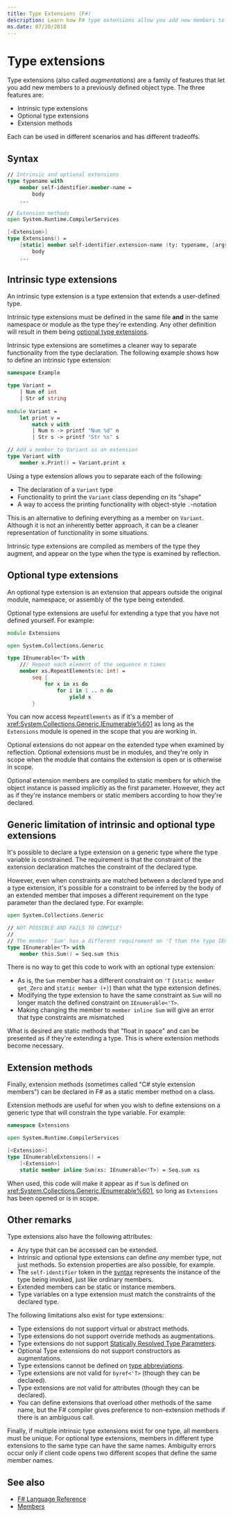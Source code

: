 ```yaml
---
title: Type Extensions (F#)
description: Learn how F# type extensions allow you add new members to a previously defined object type.
ms.date: 07/20/2018
---
```

# Type extensions

Type extensions (also called _augmentations_) are a family of features that let you add new members to a previously defined object type. The three features are:

* Intrinsic type extensions
* Optional type extensions
* Extension methods

Each can be used in different scenarios and has different tradeoffs.

## Syntax

```fsharp
// Intrinsic and optional extensions
type typename with
    member self-identifier.member-name =
        body
    ...

// Extension methods
open System.Runtime.CompilerServices

[<Extension>]
type Extensions() =
    [static] member self-identifier.extension-name (ty: typename, [args]) =
        body
    ...
```

## Intrinsic type extensions

An intrinsic type extension is a type extension that extends a user-defined type.

Intrinsic type extensions must be defined in the same file **and** in the same namespace or module as the type they're extending. Any other definition will result in them being [optional type extensions](type-extensions.md#optional-type-extensions).

Intrinsic type extensions are sometimes a cleaner way to separate functionality from the type declaration. The following example shows how to define an intrinsic type extension:

```fsharp
namespace Example

type Variant =
    | Num of int
    | Str of string
  
module Variant =
    let print v =
        match v with
        | Num n -> printf "Num %d" n
        | Str s -> printf "Str %s" s

// Add a member to Variant as an extension
type Variant with
    member x.Print() = Variant.print x
```

Using a type extension allows you to separate each of the following:

* The declaration of a `Variant` type
* Functionality to print the `Variant` class depending on its "shape"
* A way to access the printing functionality with object-style `.`-notation

This is an alternative to defining everything as a member on `Variant`. Although it is not an inherently better approach, it can be a cleaner representation of functionality in some situations.

Intrinsic type extensions are compiled as members of the type they augment, and appear on the type when the type is examined by reflection.

## Optional type extensions

An optional type extension is an extension that appears outside the original module, namespace, or assembly of the type being extended.

Optional type extensions are useful for extending a type that you have not defined yourself. For example:

```fsharp
module Extensions

open System.Collections.Generic

type IEnumerable<'T> with
    /// Repeat each element of the sequence n times
    member xs.RepeatElements(n: int) =
        seq {
            for x in xs do
                for i in 1 .. n do
                    yield x
        }
```

You can now access `RepeatElements` as if it's a member of <xref:System.Collections.Generic.IEnumerable%601> as long as the `Extensions` module is opened in the scope that you are working in.

Optional extensions do not appear on the extended type when examined by reflection. Optional extensions must be in modules, and they're only in scope when the module that contains the extension is open or is otherwise in scope.

Optional extension members are compiled to static members for which the object instance is passed implicitly as the first parameter. However, they act as if they're instance members or static members according to how they're declared.

## Generic limitation of intrinsic and optional type extensions

It's possible to declare a type extension on a generic type where the type variable is constrained. The requirement is that the constraint of the extension declaration matches the constraint of the declared type.

However, even when constraints are matched between a declared type and a type extension, it's possible for a constraint to be inferred by the body of an extended member that imposes a different requirement on the type parameter than the declared type. For example:

```fsharp
open System.Collections.Generic

// NOT POSSIBLE AND FAILS TO COMPILE!
//
// The member 'Sum' has a different requirement on 'T than the type IEnumerable<'T>
type IEnumerable<'T> with
    member this.Sum() = Seq.sum this
```

There is no way to get this code to work with an optional type extension:

* As is, the `Sum` member has a different constraint on `'T` (`static member get_Zero` and `static member (+)`) than what the type extension defines.
* Modifying the type extension to have the same constraint as `Sum` will no longer match the defined constraint on `IEnumerable<'T>`.
* Making changing the member to `member inline Sum` will give an error that type constraints are mismatched

What is desired are static methods that "float in space" and can be presented as if they're extending a type. This is where extension methods become necessary.

## Extension methods

Finally, extension methods (sometimes called "C# style extension members") can be declared in F# as a static member method on a class.

Extension methods are useful for when you wish to define extensions on a generic type that will constrain the type variable. For example:

```fsharp
namespace Extensions

open System.Runtime.CompilerServices

[<Extension>]
type IEnumerableExtensions() =
    [<Extension>]
    static member inline Sum(xs: IEnumerable<'T>) = Seq.sum xs
```

When used, this code will make it appear as if `Sum` is defined on <xref:System.Collections.Generic.IEnumerable%601>, so long as `Extensions` has been opened or is in scope.

## Other remarks

Type extensions also have the following attributes:

* Any type that can be accessed can be extended.
* Intrinsic and optional type extensions can define _any_ member type, not just methods. So extension properties are also possible, for example.
* The `self-identifier` token in the [syntax](type-extensions.md#syntax) represents the instance of the type being invoked, just like ordinary members.
* Extended members can be static or instance members.
* Type variables on a type extension must match the constraints of the declared type.

The following limitations also exist for type extensions:

* Type extensions do not support virtual or abstract methods.
* Type extensions do not support override methods as augmentations.
* Type extensions do not support [Statically Resolved Type Parameters](generics/statically-resolved-type-parameters.md).
* Optional Type extensions do not support constructors as augmentations.
* Type extensions cannot be defined on [type abbreviations](type-abbreviations.md).
* Type extensions are not valid for `byref<'T>` (though they can be declared).
* Type extensions are not valid for attributes (though they can be declared).
* You can define extensions that overload other methods of the same name, but the F# compiler gives preference to non-extension methods if there is an ambiguous call.

Finally, if multiple intrinsic type extensions exist for one type, all members must be unique. For optional type extensions, members in different type extensions to the same type can have the same names. Ambiguity errors occur only if client code opens two different scopes that define the same member names.

## See also

- [F# Language Reference](index.md)
- [Members](members/index.md)
